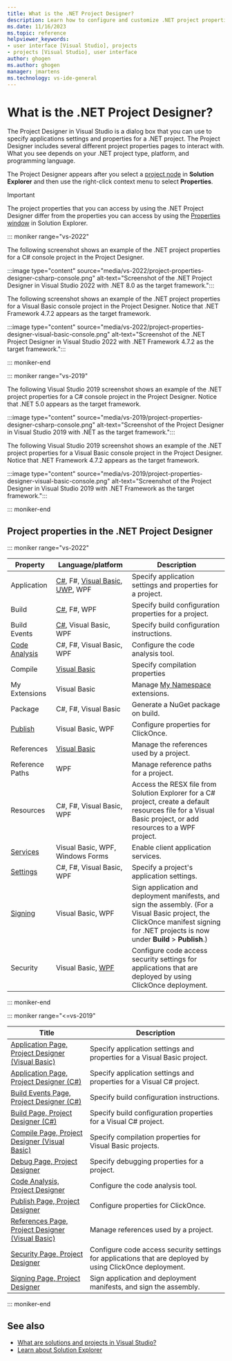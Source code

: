 ```yaml
---
title: What is the .NET Project Designer?
description: Learn how to configure and customize .NET project properties by using the Project Designer.
ms.date: 11/16/2023
ms.topic: reference
helpviewer_keywords:
- user interface [Visual Studio], projects
- projects [Visual Studio], user interface
author: ghogen
ms.author: ghogen
manager: jmartens
ms.technology: vs-ide-general
---
```

# What is the .NET Project Designer?


The Project Designer in Visual Studio is a dialog box that you can use to specify applications settings and properties for a .NET project. The Project Designer includes several different project properties pages to interact with. What you see depends on your .NET project type, platform, and programming language.

The Project Designer appears after you select a [project node](../use-solution-explorer.md#tool-window) in **Solution Explorer** and then use the right-click context menu to select **Properties**.

> [!IMPORTANT]
> The project properties that you can access by using the .NET Project Designer differ from the properties you can access by using the [Properties window](properties-window.md) in Solution Explorer.

::: moniker range="vs-2022"

The following screenshot shows an example of the .NET project properties for a C# console project in the Project Designer.

:::image type="content" source="media/vs-2022/project-properties-designer-csharp-console.png" alt-text="Screenshot of the .NET Project Designer in Visual Studio 2022 with .NET 8.0 as the target framework.":::

The following screenshot shows an example of the .NET project properties for a Visual Basic console project in the Project Designer. Notice that .NET Framework 4.7.2 appears as the target framework.

:::image type="content" source="media/vs-2022/project-properties-designer-visual-basic-console.png" alt-text="Screenshot of the .NET Project Designer in Visual Studio 2022 with .NET Framework 4.7.2 as the target framework.":::

::: moniker-end

::: moniker range="vs-2019"

The following Visual Studio 2019 screenshot shows an example of the .NET project properties for a C# console project in the Project Designer. Notice that .NET 5.0 appears as the target framework.

:::image type="content" source="media/vs-2019/project-properties-designer-csharp-console.png" alt-text="Screenshot of the Project Designer in Visual Studio 2019 with .NET as the target framework.":::

The following Visual Studio 2019 screenshot shows an example of the .NET project properties for a Visual Basic console project in the Project Designer. Notice that .NET Framework 4.7.2 appears as the target framework.

:::image type="content" source="media/vs-2019/project-properties-designer-visual-basic-console.png" alt-text="Screenshot of the Project Designer in Visual Studio 2019 with .NET Framework as the target framework.":::

::: moniker-end

## Project properties in the .NET Project Designer

::: moniker range="vs-2022"

|Property       |Language/platform      |Description                                                              |
|---------------|-----------------------|-------------------------------------------------------------------------|
|Application     | [C#](application-page-project-designer-csharp.md), F#, [Visual Basic](application-page-project-designer-visual-basic.md), [UWP](application-page-project-designer-uwp.md), WPF  | Specify application settings and properties for a project. |
|Build           | [C#](build-page-project-designer-csharp.md), F#, WPF |  Specify build configuration properties for a project. |
|Build Events    | [C#](build-events-page-project-designer-csharp.md), Visual Basic, WPF | Specify build configuration instructions. |
|[Code Analysis](code-analysis-project-designer.md)  | C#, F#, Visual Basic, WPF  | Configure the code analysis tool. |
|Compile         | [Visual Basic](compile-page-project-designer-visual-basic.md) | Specify compilation properties |
|My Extensions | Visual Basic | Manage [My Namespace](/dotnet/visual-basic/developing-apps/customizing-extending-my/) extensions. |
|Package | C#, F#, Visual Basic | Generate a NuGet package on build. |
|[Publish](publish-page-project-designer.md) | Visual Basic, WPF | Configure properties for ClickOnce.|
|References      | [Visual Basic](references-page-project-designer-visual-basic.md) | Manage the references used by a project. |
|Reference Paths | WPF                   | Manage reference paths for a project. |
|Resources       | C#, F#, Visual Basic, WPF |  Access the RESX file from Solution Explorer for a C# project, create a default resources file for a Visual Basic project, or add resources to a WPF project. |
|[Services](services-page-project-designer.md) | Visual Basic, WPF, Windows Forms | Enable client application services. |
|[Settings](settings-page-project-designer.md) | C#, F#, Visual Basic, WPF | Specify a project's application settings. |
|[Signing](signing-page-project-designer.md) |  Visual Basic, WPF | Sign application and deployment manifests, and sign the assembly. (For a Visual Basic project, the ClickOnce manifest signing for .NET projects is now under **Build** > **Publish**.) |
|Security |  Visual Basic, [WPF](security-page-project-designer.md) | Configure code access security settings for applications that are deployed by using ClickOnce deployment.

::: moniker-end

::: moniker range="<=vs-2019"

| Title | Description |
| - | - |
| [Application Page, Project Designer (Visual Basic)](../../ide/reference/application-page-project-designer-visual-basic.md) | Specify application settings and properties for a Visual Basic project. |
| [Application Page, Project Designer (C#)](../../ide/reference/application-page-project-designer-csharp.md) | Specify application settings and properties for a Visual C# project. |
| [Build Events Page, Project Designer (C#)](../../ide/reference/build-events-page-project-designer-csharp.md) | Specify build configuration instructions. |
| [Build Page, Project Designer (C#)](../../ide/reference/build-page-project-designer-csharp.md) | Specify build configuration properties for a Visual C# project. |
| [Compile Page, Project Designer (Visual Basic)](../../ide/reference/compile-page-project-designer-visual-basic.md) | Specify compilation properties for Visual Basic projects. |
| [Debug Page, Project Designer](../../ide/reference/debug-page-project-designer.md) | Specify debugging properties for a project. |
| [Code Analysis, Project Designer](../../ide/reference/code-analysis-project-designer.md) | Configure the code analysis tool. |
| [Publish Page, Project Designer](../../ide/reference/publish-page-project-designer.md) | Configure properties for ClickOnce. |
| [References Page, Project Designer (Visual Basic)](../../ide/reference/references-page-project-designer-visual-basic.md) | Manage references used by a project. |
| [Security Page, Project Designer](../../ide/reference/security-page-project-designer.md) | Configure code access security settings for applications that are deployed by using ClickOnce deployment. |
| [Signing Page, Project Designer](../../ide/reference/signing-page-project-designer.md) | Sign application and deployment manifests, and sign the assembly. |

::: moniker-end

## See also

- [What are solutions and projects in Visual Studio?](../solutions-and-projects-in-visual-studio.md)
- [Learn about Solution Explorer](../use-solution-explorer.md)
